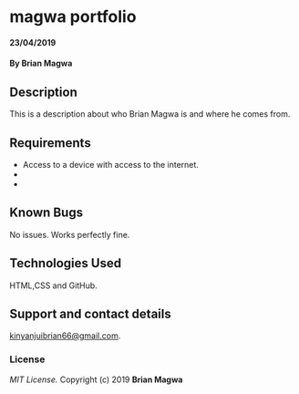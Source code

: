 # magwa portfolio
####  23/04/2019
#### By **Brian Magwa**
## Description
This is a description about who Brian Magwa is and where he comes from. 
## Requirements
* Access to a device with access to the internet.
* 
*

## Known Bugs
No issues. Works perfectly fine. 
## Technologies Used
HTML,CSS and GitHub.
## Support and contact details
kinyanjuibrian66@gmail.com.
### License
*MIT License.*
Copyright (c) 2019 **Brian Magwa**
